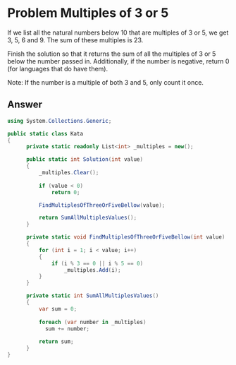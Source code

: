 # Problem Multiples of 3 or 5
If we list all the natural numbers below 10 that are multiples of 3 or 5, we get 3, 5, 6 and 9. The sum of these multiples is 23.

Finish the solution so that it returns the sum of all the multiples of 3 or 5 below the number passed in. Additionally, if the number is negative, return 0 (for languages that do have them).

Note: If the number is a multiple of both 3 and 5, only count it once.

## Answer 
```cs
using System.Collections.Generic;

public static class Kata
{
      private static readonly List<int> _multiples = new();

      public static int Solution(int value)
      {
          _multiples.Clear();
        
          if (value < 0)
              return 0;

          FindMultiplesOfThreeOrFiveBellow(value);

          return SumAllMultiplesValues();
      }

      private static void FindMultiplesOfThreeOrFiveBellow(int value)
      {
          for (int i = 1; i < value; i++)
          {              
              if (i % 3 == 0 || i % 5 == 0)
                  _multiples.Add(i);
          }
      }

      private static int SumAllMultiplesValues()
      {
          var sum = 0;
          
          foreach (var number in _multiples) 
            sum += number;    
          
          return sum;
      }
}
```
